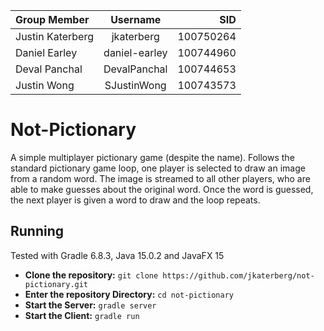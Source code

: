 | Group Member      | Username      | SID       |
| :---------------- | :-----------: | --------: |
| Justin Katerberg  | jkaterberg    | 100750264 |
| Daniel Earley     | daniel-earley | 100744960 |
| Deval Panchal     | DevalPanchal  | 100744653 |
| Justin Wong       | SJustinWong   | 100743573 |

# Not-Pictionary
A simple multiplayer pictionary game (despite the name). Follows the standard pictionary game loop, one player is selected to draw an image from a random word. The image is streamed to all other players, who are able to make guesses about the original word. Once the word is guessed, the next player is given a word to draw and the loop repeats.

## Running
Tested with Gradle 6.8.3, Java 15.0.2 and JavaFX 15

- **Clone the repository:** `git clone https://github.com/jkaterberg/not-pictionary.git`
- **Enter the repository Directory:** `cd not-pictionary`
- **Start the Server:** `gradle server`
- **Start the Client:** `gradle run`
